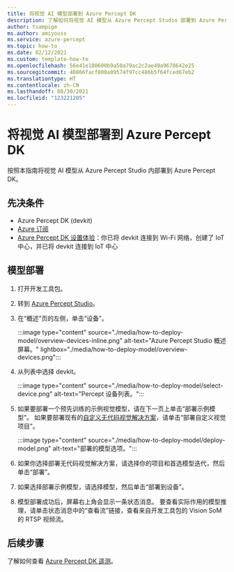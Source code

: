 ```yaml
---
title: 将视觉 AI 模型部署到 Azure Percept DK
description: 了解如何将视觉 AI 模型从 Azure Percept Studio 部署到 Azure Percept DK
author: tsampige
ms.author: amiyouss
ms.service: azure-percept
ms.topic: how-to
ms.date: 02/12/2021
ms.custom: template-how-to
ms.openlocfilehash: 56e41e180600b9a50a79ac2c2ae49a9678642e25
ms.sourcegitcommit: 40866facf800a09574f97cc486b5f64fced67eb2
ms.translationtype: HT
ms.contentlocale: zh-CN
ms.lasthandoff: 08/30/2021
ms.locfileid: "123221205"
---
```

# <a name="deploy-a-vision-ai-model-to-azure-percept-dk"></a>将视觉 AI 模型部署到 Azure Percept DK

按照本指南将视觉 AI 模型从 Azure Percept Studio 内部署到 Azure Percept DK。

## <a name="prerequisites"></a>先决条件

- Azure Percept DK (devkit)
- [Azure 订阅](https://azure.microsoft.com/free/)
- [Azure Percept DK 设置体验](./quickstart-percept-dk-set-up.md)：你已将 devkit 连接到 Wi-Fi 网络，创建了 IoT 中心，并已将 devkit 连接到 IoT 中心

## <a name="model-deployment"></a>模型部署

1. 打开开发工具包。

1. 转到 [Azure Percept Studio](https://go.microsoft.com/fwlink/?linkid=2135819)。

1. 在“概述”页的左侧，单击“设备”。

    :::image type="content" source="./media/how-to-deploy-model/overview-devices-inline.png" alt-text="Azure Percept Studio 概述屏幕。" lightbox="./media/how-to-deploy-model/overview-devices.png":::

1. 从列表中选择 devkit。

    :::image type="content" source="./media/how-to-deploy-model/select-device.png" alt-text="Percept 设备列表。":::

1. 如果要部署一个预先训练的示例视觉模型，请在下一页上单击“部署示例模型”。 如果要部署现有的[自定义无代码视觉解决方案](./tutorial-nocode-vision.md)，请单击“部署自定义视觉项目”。

    :::image type="content" source="./media/how-to-deploy-model/deploy-model.png" alt-text="部署的模型选项。":::

1. 如果你选择部署无代码视觉解决方案，请选择你的项目和首选模型迭代，然后单击“部署”。

1. 如果选择部署示例模型，请选择模型，然后单击“部署到设备”。

1. 模型部署成功后，屏幕右上角会显示一条状态消息。 要查看实际作用的模型推理，请单击状态消息中的“查看流”链接，查看来自开发工具包的 Vision SoM 的 RTSP 视频流。

## <a name="next-steps"></a>后续步骤

了解如何查看 [Azure Percept DK 遥测](how-to-view-telemetry.md)。